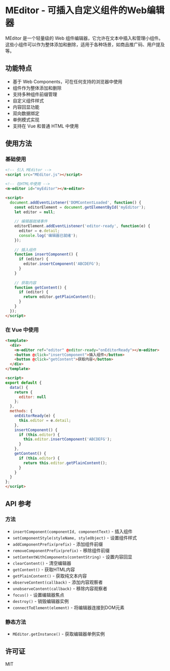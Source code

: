 # MEditor - 可插入自定义组件的Web编辑器

MEditor 是一个轻量级的 Web 组件编辑器，它允许在文本中插入和管理小组件。这些小组件可以作为整体添加和删除，适用于各种场景，如商品推广码、用户提及等。

## 功能特点

- 基于 Web Components，可在任何支持的浏览器中使用
- 组件作为整体添加和删除
- 支持多种组件前缀管理
- 自定义组件样式
- 内容回显功能
- 双向数据绑定
- 单例模式实现
- 支持在 Vue 和普通 HTML 中使用

## 使用方法

### 基础使用

```html
<!-- 引入 MEditor -->
<script src="MEditor.js"></script>

<!-- 在HTML中使用 -->
<m-editor id="myEditor"></m-editor>

<script>
  document.addEventListener('DOMContentLoaded', function() {
    const editorElement = document.getElementById('myEditor');
    let editor = null;
    
    // 编辑器就绪事件
    editorElement.addEventListener('editor-ready', function(e) {
      editor = e.detail;
      console.log('编辑器已就绪');
    });
    
    // 插入组件
    function insertComponent() {
      if (editor) {
        editor.insertComponent('ABCDEFG');
      }
    }
    
    // 获取内容
    function getContent() {
      if (editor) {
        return editor.getPlainContent();
      }
    }
  });
</script>
```

### 在 Vue 中使用

```html
<template>
  <div>
    <m-editor ref="editor" @editor-ready="onEditorReady"></m-editor>
    <button @click="insertComponent">插入组件</button>
    <button @click="getContent">获取内容</button>
  </div>
</template>

<script>
export default {
  data() {
    return {
      editor: null
    };
  },
  methods: {
    onEditorReady(e) {
      this.editor = e.detail;
    },
    insertComponent() {
      if (this.editor) {
        this.editor.insertComponent('ABCDEFG');
      }
    },
    getContent() {
      if (this.editor) {
        return this.editor.getPlainContent();
      }
    }
  }
};
</script>
```

## API 参考

### 方法

- `insertComponent(componentId, componentText)` - 插入组件
- `setComponentStyle(styleName, styleObject)` - 设置组件样式
- `addComponentPrefix(prefix)` - 添加组件前缀
- `removeComponentPrefix(prefix)` - 移除组件前缀
- `setContentWithComponents(contentString)` - 设置内容回显
- `clearContent()` - 清空编辑器
- `getContent()` - 获取HTML内容
- `getPlainContent()` - 获取纯文本内容
- `observeContent(callback)` - 添加内容观察者
- `unobserveContent(callback)` - 移除内容观察者
- `focus()` - 设置编辑器焦点
- `destroy()` - 销毁编辑器实例
- `connectToElement(element)` - 将编辑器连接到DOM元素

### 静态方法

- `MEditor.getInstance()` - 获取编辑器单例实例

## 许可证

MIT
